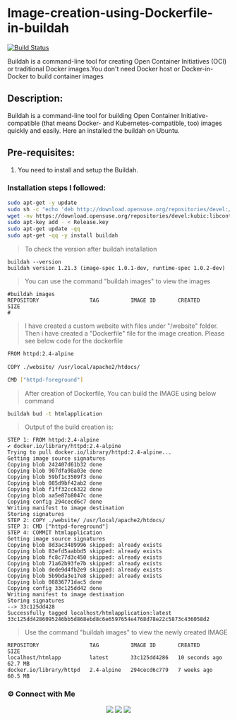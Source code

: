 # Image-creation-using-Dockerfile-in-buildah

[![Build Status](https://travis-ci.org/joemccann/dillinger.svg?branch=master)]()

Buildah is a command-line tool for creating Open Container Initiatives (OCI) or traditional Docker images.You don't need Docker host or Docker-in-Docker to build container images

## Description:

Buildah is a command-line tool for building Open Container Initiative-compatible (that means Docker- and Kubernetes-compatible, too) images quickly and easily. Here an installed the buildah on Ubuntu.

## Pre-requisites:

1) You need to install and setup the Buildah.

### Installation steps I followed:

```sh
sudo apt-get -y update
sudo sh -c "echo 'deb http://download.opensuse.org/repositories/devel:/kubic:/libcontainers:/stable/x${ID^}_${VERSION_ID}/ /' > /etc/apt/sources.list.d/devel:kubic:libcontainers:stable.list"
wget -nv https://download.opensuse.org/repositories/devel:kubic:libcontainers:stable/x${ID^}_${VERSION_ID}/Release.key -O Release.key
sudo apt-key add - < Release.key
sudo apt-get update -qq
sudo apt-get -qq -y install buildah
```
> To check the version after buildah installation
```
buildah --version
buildah version 1.21.3 (image-spec 1.0.1-dev, runtime-spec 1.0.2-dev)
```

> You can use the command "buildah images" to view the images
```
#buildah images
REPOSITORY                TAG          IMAGE ID       CREATED         SIZE
#
```

> I have created a custom website with files under "/website" folder. Then i have created a "Dockerfile" file for the image creation. Please see below code for the dockerfile
```sh
FROM httpd:2.4-alpine
    
COPY ./website/ /usr/local/apache2/htdocs/

CMD ["httpd-foreground"]
```
> After creation of Dockerfile, You can build the IMAGE using below command
```sh
buildah bud -t htmlapplication
```
> Output of the build creation is:
```
STEP 1: FROM httpd:2.4-alpine
✔ docker.io/library/httpd:2.4-alpine
Trying to pull docker.io/library/httpd:2.4-alpine...
Getting image source signatures
Copying blob 242407d61b32 done
Copying blob 907dfa98a03e done
Copying blob 59bf1c3509f3 done
Copying blob 085d9bf42ab2 done
Copying blob f1ff32cc6322 done
Copying blob aa5e87b8047c done
Copying config 294cecd6c7 done
Writing manifest to image destination
Storing signatures
STEP 2: COPY ./website/ /usr/local/apache2/htdocs/
STEP 3: CMD ["httpd-foreground"]
STEP 4: COMMIT htmlapplication
Getting image source signatures
Copying blob 8d3ac3489996 skipped: already exists
Copying blob 83efd5aabbd5 skipped: already exists
Copying blob fc8c77d3c450 skipped: already exists
Copying blob 71a62b93fe7b skipped: already exists
Copying blob dede9d4fb2e9 skipped: already exists
Copying blob 5b9bda3e17e8 skipped: already exists
Copying blob 08836771dac5 done
Copying config 33c125dd42 done
Writing manifest to image destination
Storing signatures
--> 33c125dd428
Successfully tagged localhost/htmlapplication:latest
33c125dd4286095246bb5d868ebd8c6e6597654e4768d78e22c5873c436058d2
```
> Use the command "buildah images" to view the newly created IMAGE
```
REPOSITORY                TAG          IMAGE ID       CREATED          SIZE
localhost/htmlapp         latest       33c125dd4286   10 seconds ago   62.7 MB
docker.io/library/httpd   2.4-alpine   294cecd6c779   7 weeks ago      60.5 MB
```

### ⚙️ Connect with Me 

<p align="center">
<a href="mailto:jomyambattil@gmail.com"><img src="https://img.shields.io/badge/Gmail-D14836?style=for-the-badge&logo=gmail&logoColor=white"/></a>
<a href="https://www.linkedin.com/in/jomygeorge11"><img src="https://img.shields.io/badge/LinkedIn-0077B5?style=for-the-badge&logo=linkedin&logoColor=white"/></a> 
<a href="https://www.instagram.com/therealjomy"><img src="https://img.shields.io/badge/Instagram-E4405F?style=for-the-badge&logo=instagram&logoColor=white"/></a><br />
